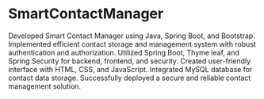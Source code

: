 # SmartContactManager

Developed Smart Contact Manager using Java, Spring Boot, and Bootstrap. Implemented efficient contact storage and management system with robust authentication and authorization. Utilized Spring Boot, Thyme leaf, and Spring Security for backend, frontend, and security. Created user-friendly interface with HTML, CSS, and JavaScript. Integrated MySQL database for contact data storage. Successfully deployed a secure and reliable contact management solution.
